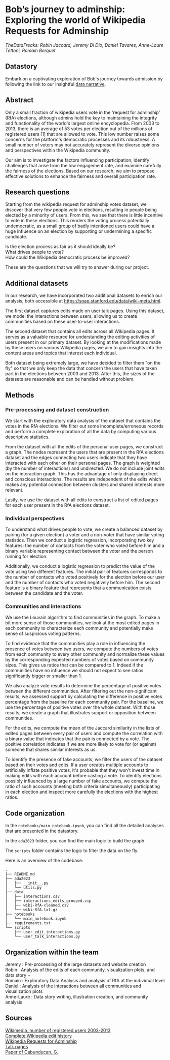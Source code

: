# Bob’s journey to adminship: Exploring the world of Wikipedia Requests for Adminship

*TheDataFreaks: Robin Jaccard, Jeremy Di Dio, Daniel Tavares, Anne-Laure Tettoni, Romain Berquet*

## Datastory

Embark on a captivating exploration of Bob's journey towards admission by following the link to our insightful [data narrative](https://dioday45.github.io/TheDataFreaks/).

## Abstract

Only a small fraction of wikipedia users vote in the 'request for adminship' (RfA) elections, although admins hold the key to maintaining the integrity and functionality of the world's largest online encyclopedia. From 2003 to 2013, there is an average of 53 votes per election out of the millions of registered users [1] that are allowed to vote. This low number raises some concerns for the platform's democratic processes and its robustness. A small number of voters may not accurately represent the diverse opinions and perspectives within the Wikipedia community.

Our aim is to investigate the factors influencing participation, identify challenges that arise from the low engagement rate, and examine carefully the fairness of the elections. Based on our research, we aim to propose effective solutions to enhance the fairness and overall participation rate.

## Research questions

Starting from the wikipedia request for adminship votes dataset, we discover that very few people vote in elections, resulting in people being elected by a minority of users. From this, we see that there is little incentive to vote in these elections. This renders the voting process potentially undemocratic, as a small group of badly intentioned users could have a huge influence on an election by supporting or undermining a specific candidate.

Is the election process as fair as it should ideally be?<br>
What drives people to vote?<br>
How could the Wikipedia democratic process be improved?<br>


These are the questions that we will try to answer during our project.


## Additional datasets

In our research, we have incorporated two additional datasets to enrich our analysis, both accessible at https://snap.stanford.edu/data/wiki-meta.html. 

The first dataset captures edits made on user talk pages. Using this dataset, we model the interactions between users, allowing us to create communities based on these user-to-user interactions.

The second dataset that contains all edits across all Wikipedia pages. It serves as a valuable resource for understanding the editing activities of users present in our primary dataset. By looking at the modifications made by these users on various Wikipedia pages, we aim to gain insights into the content areas and topics that interest each individual.

Both dataset being extremely large, we have decided to filter them "on the fly" so that we only keep the data that concern the users that have taken part in the elections between 2003 and 2013. After this, the sizes of the datasets are reasonable and can be handled without problem.

## Methods

### Pre-processing and dataset construction

We start with the exploratory data analysis of the dataset that contains the votes in the RfA elections. We filter out some incomplete/erroneous records and perform a complete exploration of all the data by computing various descriptive statistics. 

From the dataset with all the edits of the personal user pages, we construct a graph. The nodes represent the users that are present in the RfA elections dataset and the edges connecting two users indicate that they have interacted with each other on their personal pages. The graph is weighted (by the number of interactions) and undirected. We do not include joint edits on the interaction graph. This has the advantage of only displaying direct and conscious interactions. The results are independent of the edits which makes any potential connection between clusters and shared interests more relevant. 

Lastly, we use the dataset with all edits to construct a list of edited pages for each user present in the RfA elections dataset.

### Individual perspectives

To understand what drives people to vote, we create a balanced dataset by pairing (for a given election) a voter and a non-voter that have similar voting statistics. Then we conduct a logistic regression, incorporating two key features: the number of contacts from the voter who voted before him and a binary variable representing contact between the voter and the person running for election. 

Additionally, we conduct a logistic regression to predict the value of the vote using two different features. The initial pair of features corresponds to the number of contacts who voted positively for the election before our user and the number of contacts who voted negatively before him. The second feature is a binary feature that represents that a  communication exists between the candidate and the voter. 


### Communities and interactions

We use the Louvain algorithm to find communities in the graph. To make a bit more sense of those communities, we look at the most edited pages in each community to characterize each community and potentially make sense of suspicious voting patterns.

To find evidence that the communities play a role in influencing the presence of votes between two users, we compute the numbers of votes from each community to every other community and normalize these values by the corresponding expected numbers of votes based on community sizes. This gives us ratios that can be compared to 1. Indeed if the communities have no influence we should not expect to see ratios significantly bigger or smaller than 1.

We also analyze vote results to determine the percentage of positive votes between the different communities. After filtering out the non-significant results, we assessed support by calculating the difference in positive votes percentage from the baseline for each community pair. For the baseline, we use the percentage of positive votes over the whole dataset. With those results, we create a graph that illustrates support or opposition between communities.

For the edits, we compute the mean of the Jaccard similarity in the lists of edited pages between every pair of users and compute the correlation with a binary value that indicates that the pair is connected by a vote. The positive correlation indicates if we are more likely to vote for (or against) someone that shares similar interests as us.

To identify the presence of fake accounts, we filter the users of the dataset based on their votes and edits. If a user creates multiple accounts to artificially inflate positive votes, it's probable that they won't invest time in making edits with each account before casting a vote.
To identify elections possibly influenced by a large number of fake accounts, we compute the ratio of such accounts (meeting both criteria simultaneously) participating in each election and inspect more carefully the elections with the highest ratios.


## Code organization

In the ```notebooks/main_notebook.ipynb```, you can find all the detailed analyses that are presented in the datastory.  

In the ```ada2023``` folder, you can find the main logic to build the graph.

The ```scripts``` folder contains the logic to filter the data on the fly.

Here is an overview of the codebase:



```
.
├── README.md
├── ada2023
│   ├── __init__.py
│   └── utils.py
├── data
│   ├── interactions.csv
│   ├── interactions_edits_grouped.zip
│   ├── wiki-RfA-cleaned.csv
│   └── wiki-RfA.txt.gz
├── notebooks
│   └── main_notebook.ipynb
├── requirements.txt
└── scripts
    ├── user_edit_interactions.py
    └── user_talk_interactions.py
```

## Organization within the team
Jeremy : Pre-processing of the large datasets and website creation <br>
Robin : Analysis of the edits of each community, visualization plots, and data story + <br>
Romain : Exploratory Data Analysis and analysis of RfA at the individual level <br>
Daniel : Analysis of the interactions between all communities and visualization plots <br>
Anne-Laure : Data story writing, illustration creation, and community analysis

## Sources

[Wikimedia, number of registered users 2003-2013](https://stats.wikimedia.org/#/en.wikipedia.org/contributing/new-registered-users/normal|bar|2003-01-28~2013-05-01|~total|monthly)<br>
[Complete Wikipedia edit history](http://snap.stanford.edu/data/wiki-meta.html)<br>
[Wikipedia Requests for Adminship](http://snap.stanford.edu/data/wiki-RfA.html)<br>
[Talk pages](https://en.wikipedia.org/wiki/Help:Talk_pages)<br>
[Paper of Cabunducan, G.](https://ieeexplore.ieee.org/document/5992657)
